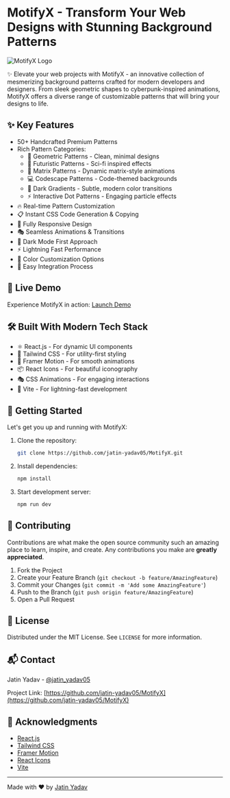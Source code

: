 # MotifyX - Transform Your Web Designs with Stunning Background Patterns

![MotifyX Logo](public/motifyx-logo.png)

✨ Elevate your web projects with MotifyX - an innovative collection of mesmerizing background patterns crafted for modern developers and designers. From sleek geometric shapes to cyberpunk-inspired animations, MotifyX offers a diverse range of customizable patterns that will bring your designs to life.

## ✨ Key Features

- 50+ Handcrafted Premium Patterns
- Rich Pattern Categories:
  - 🔷 Geometric Patterns - Clean, minimal designs
  - 🚀 Futuristic Patterns - Sci-fi inspired effects
  - 👾 Matrix Patterns - Dynamic matrix-style animations
  - 💻 Codescape Patterns - Code-themed backgrounds
  - 🎨 Dark Gradients - Subtle, modern color transitions
  - ⚡ Interactive Dot Patterns - Engaging particle effects
- 🔥 Real-time Pattern Customization
- 📋 Instant CSS Code Generation & Copying
- 📱 Fully Responsive Design
- 🎭 Seamless Animations & Transitions
- 🌙 Dark Mode First Approach
- ⚡ Lightning Fast Performance
- 🎨 Color Customization Options
- 💾 Easy Integration Process

## 🚀 Live Demo

Experience MotifyX in action: [Launch Demo](https://jatin-yadav05.github.io/MotifyX/)

## 🛠️ Built With Modern Tech Stack

- ⚛️ React.js - For dynamic UI components
- 🎨 Tailwind CSS - For utility-first styling
- 💫 Framer Motion - For smooth animations
- 📦 React Icons - For beautiful iconography
- 🎭 CSS Animations - For engaging interactions
- 🔧 Vite - For lightning-fast development

## 🌟 Getting Started

Let's get you up and running with MotifyX:

1. Clone the repository:
   ```bash
   git clone https://github.com/jatin-yadav05/MotifyX.git
   ```

2. Install dependencies:
   ```bash
   npm install
   ```

3. Start development server:
   ```bash
   npm run dev
   ```

## 🤝 Contributing

Contributions are what make the open source community such an amazing place to learn, inspire, and create. Any contributions you make are **greatly appreciated**.

1. Fork the Project
2. Create your Feature Branch (`git checkout -b feature/AmazingFeature`)
3. Commit your Changes (`git commit -m 'Add some AmazingFeature'`)
4. Push to the Branch (`git push origin feature/AmazingFeature`)
5. Open a Pull Request

## 📝 License

Distributed under the MIT License. See `LICENSE` for more information.

## 📬 Contact

Jatin Yadav - [@jatin_yadav05](https://twitter.com/jatin_yadav05)

Project Link: [https://github.com/jatin-yadav05/MotifyX](https://github.com/jatin-yadav05/MotifyX)

## 🙏 Acknowledgments

* [React.js](https://reactjs.org/)
* [Tailwind CSS](https://tailwindcss.com/)
* [Framer Motion](https://www.framer.com/motion/)
* [React Icons](https://react-icons.github.io/react-icons/)
* [Vite](https://vitejs.dev/)

---

Made with ❤️ by [Jatin Yadav](https://github.com/jatin-yadav05)
